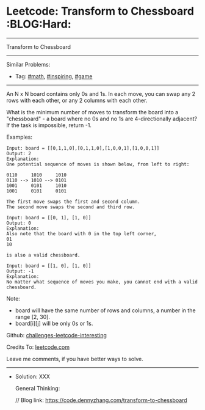 # Leetcode: Transform to Chessboard     :BLOG:Hard:


---

Transform to Chessboard  

---

Similar Problems:  
-   Tag: [#math](https://code.dennyzhang.com/tag/math), [#inspiring](https://code.dennyzhang.com/tag/inspiring), [#game](https://code.dennyzhang.com/tag/game)

---

An N x N board contains only 0s and 1s. In each move, you can swap any 2 rows with each other, or any 2 columns with each other.  

What is the minimum number of moves to transform the board into a "chessboard" - a board where no 0s and no 1s are 4-directionally adjacent? If the task is impossible, return -1.  

Examples:  

    Input: board = [[0,1,1,0],[0,1,1,0],[1,0,0,1],[1,0,0,1]]
    Output: 2
    Explanation:
    One potential sequence of moves is shown below, from left to right:
    
    0110     1010     1010
    0110 --> 1010 --> 0101
    1001     0101     1010
    1001     0101     0101
    
    The first move swaps the first and second column.
    The second move swaps the second and third row.

    Input: board = [[0, 1], [1, 0]]
    Output: 0
    Explanation:
    Also note that the board with 0 in the top left corner,
    01
    10
    
    is also a valid chessboard.

    Input: board = [[1, 0], [1, 0]]
    Output: -1
    Explanation:
    No matter what sequence of moves you make, you cannot end with a valid chessboard.

Note:  

-   board will have the same number of rows and columns, a number in the range [2, 30].
-   board[i][j] will be only 0s or 1s.

Github: [challenges-leetcode-interesting](https://github.com/DennyZhang/challenges-leetcode-interesting/tree/master/transform-to-chessboard)  

Credits To: [leetcode.com](https://leetcode.com/problems/transform-to-chessboard/description/)  

Leave me comments, if you have better ways to solve.  

---

-   Solution: XXX

    General Thinking:

    // Blog link: https://code.dennyzhang.com/transform-to-chessboard